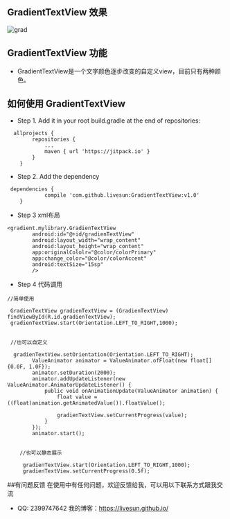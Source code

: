## GradientTextView 效果

![grad](https://cloud.githubusercontent.com/assets/27534854/26811851/e7ca915a-4aa6-11e7-993a-0f60f53132fa.gif)

## GradientTextView 功能
* GradientTextView是一个文字颜色逐步改变的自定义view，目前只有两种颜色。

## 如何使用 GradientTextView

* Step 1. Add it in your root build.gradle at the end of repositories:

```
  allprojects {
    	repositories {
			...
			maven { url 'https://jitpack.io' }
		}
	}
```
* Step 2. Add the dependency

```
 dependencies {
            compile 'com.github.livesun:GradientTextView:v1.0'
	}
```
* Step 3 xml布局

```
<gradient.mylibrary.GradienTextView
        android:id="@+id/gradienTextView"
        android:layout_width="wrap_content"
        android:layout_height="wrap_content" 
        app:originalCololr="@color/colorPrimary"
        app:change_color="@color/colorAccent"
        android:textSize="15sp"
        />
```
* Step 4 代码调用
```
//简单使用

 GradienTextView gradienTextView = (GradienTextView) findViewById(R.id.gradienTextView);
 gradienTextView.start(Orientation.LEFT_TO_RIGHT,1000);
 
 
 //也可以自定义
 
  gradienTextView.setOrientation(Orientation.LEFT_TO_RIGHT);
        ValueAnimator animator = ValueAnimator.ofFloat(new float[]{0.0F, 1.0F});
        animator.setDuration(2000);
        animator.addUpdateListener(new ValueAnimator.AnimatorUpdateListener() {
            public void onAnimationUpdate(ValueAnimator animation) {
                float value = ((Float)animation.getAnimatedValue()).floatValue();

                gradienTextView.setCurrentProgress(value);
            }
        });
        animator.start();
        
        
    //也可以静态展示
    
     gradienTextView.start(Orientation.LEFT_TO_RIGHT,1000);
     gradienTextView.setCurrentProgress(0.5f);
```


##有问题反馈
在使用中有任何问题，欢迎反馈给我，可以用以下联系方式跟我交流

* QQ: 2399747642
我的博客：https://livesun.github.io/

